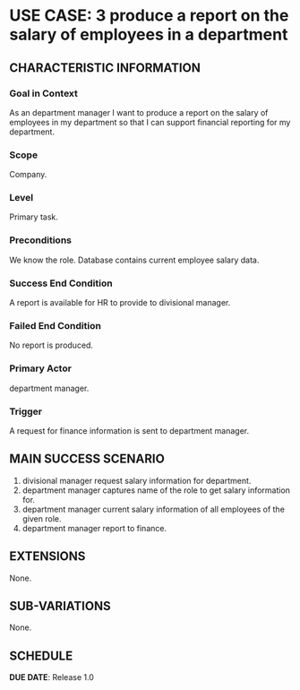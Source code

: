 # USE CASE:  3 produce a report on the salary of employees in a department

## CHARACTERISTIC INFORMATION

### Goal in Context

As an department manager I want to produce a report on the salary of employees in my department so that I can support financial reporting for my department.

### Scope

Company.

### Level

Primary task.

### Preconditions

We know the role.  Database contains current employee salary data.

### Success End Condition

A report is available for HR to provide to divisional manager.

### Failed End Condition

No report is produced.

### Primary Actor

department manager.

### Trigger

A request for finance information is sent to department manager.

## MAIN SUCCESS SCENARIO

1. divisional manager request salary information for department.
2. department manager captures name of the role to get salary information for.
3. department manager current salary information of all employees of the given role.
4. department manager report to finance.

## EXTENSIONS

None.

## SUB-VARIATIONS

None.

## SCHEDULE

**DUE DATE**: Release 1.0
